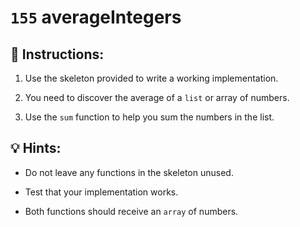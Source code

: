 # `155` averageIntegers

## 📝 Instructions:

1. Use the skeleton provided to write a working implementation.

2. You need to discover the average of a `list` or array of numbers.

3. Use the `sum` function to help you sum the numbers in the list.

## 💡 Hints:

+ Do not leave any functions in the skeleton unused.

+ Test that your implementation works.

+ Both functions should receive an `array` of numbers.
